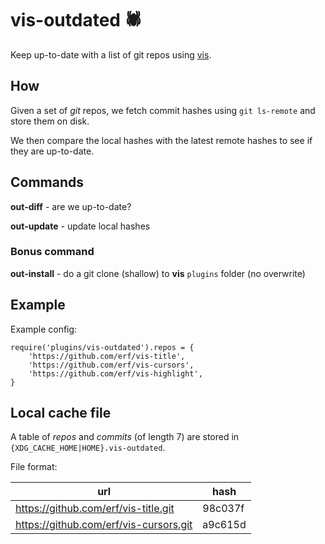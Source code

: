 # vis-outdated 🕷️

Keep up-to-date with a list of git repos using [vis](https://github.com/martanne/vis).

## How

Given a set of *git* repos, we fetch commit hashes using `git ls-remote` and store them on disk. 

We then compare the local hashes with the latest remote hashes to see if they are up-to-date.

## Commands

**out-diff** - are we up-to-date?

**out-update** - update local hashes

### Bonus command

**out-install** - do a git clone (shallow) to **vis** `plugins` folder (no overwrite)

## Example

Example config:

```
require('plugins/vis-outdated').repos = {
	'https://github.com/erf/vis-title',
	'https://github.com/erf/vis-cursors',
	'https://github.com/erf/vis-highlight',
}
```

## Local cache file

A table of *repos* and *commits* (of length 7) are stored in `{XDG_CACHE_HOME|HOME}.vis-outdated`.

File format:

| url | hash |
|-----|------|
| https://github.com/erf/vis-title.git | 98c037f |
| https://github.com/erf/vis-cursors.git |a9c615d |

